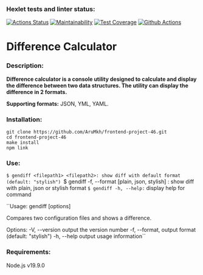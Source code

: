 ### Hexlet tests and linter status:
[![Actions Status](https://github.com/AruMkh/frontend-project-46/workflows/hexlet-check/badge.svg)](https://github.com/AruMkh/frontend-project-46/actions)
[![Maintainability](https://api.codeclimate.com/v1/badges/41f42f0bf1b2e63d4c0c/maintainability)](https://codeclimate.com/github/AruMkh/frontend-project-46/maintainability)
[![Test Coverage](https://api.codeclimate.com/v1/badges/41f42f0bf1b2e63d4c0c/test_coverage)](https://codeclimate.com/github/AruMkh/frontend-project-46/test_coverage)
[![Github Actions](https://github.com/AruMkh/frontend-project-46/actions/workflows/steps.yml/badge.svg)]()

# Difference Calculator
### Description:

**Difference calculator is a console utility designed to calculate and display the difference between two data structures. The utility can display the difference in 2 formats.**

**Supporting formats:** JSON, YML, YAML.

### Installation:
    git clone https://github.com/AruMkh/frontend-project-46.git
    cd frontend-project-46
    make install
    npm link

### Use:
``$ gendiff <filepath1> <filepath2>: show diff with default format (default: "stylish")
``$ gendiff -f, --format [plain, json, stylish] <filepath1> <filepath2>: show diff with plain, json or stylish format
``$ gendiff -h, --help:`` display help for command

``Usage: gendiff [options] <filepath1> <filepath2>

Compares two configuration files and shows a difference.
   
Options:
-V, --version         output the version number
-f, --format, <type>  output format (default: "stylish")
-h, --help            output usage information``

### Requirements:
Node.js v19.9.0
